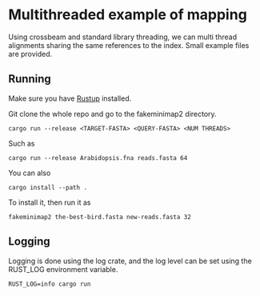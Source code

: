 # Multithreaded example of mapping

Using crossbeam and standard library threading, we can multi thread alignments sharing the same references to the index. Small example files are provided.

## Running
Make sure you have [Rustup](https://rustup.rs/) installed.

Git clone the whole repo and go to the fakeminimap2 directory.
```
cargo run --release <TARGET-FASTA> <QUERY-FASTA> <NUM THREADS>
```

Such as
```
cargo run --release Arabidopsis.fna reads.fasta 64
```

You can also 
```
cargo install --path .
```
To install it, then run it as

```
fakeminimap2 the-best-bird.fasta new-reads.fasta 32
```

## Logging
Logging is done using the log crate, and the log level can be set using the RUST_LOG environment variable.

```
RUST_LOG=info cargo run
```

